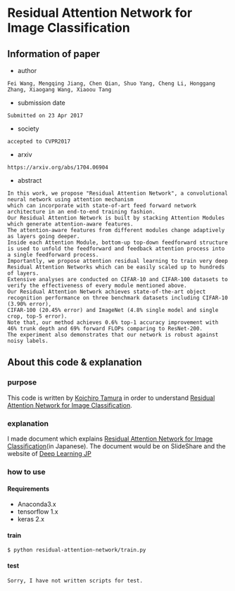 # Residual Attention Network for Image Classification

## Information of paper

- author

```
Fei Wang, Mengqing Jiang, Chen Qian, Shuo Yang, Cheng Li, Honggang Zhang, Xiaogang Wang, Xiaoou Tang
```

- submission date

```
Submitted on 23 Apr 2017
```

- society

```
accepted to CVPR2017
```

- arxiv

```
https://arxiv.org/abs/1704.06904
```

- abstract

```
In this work, we propose "Residual Attention Network", a convolutional neural network using attention mechanism
which can incorporate with state-of-art feed forward network architecture in an end-to-end training fashion.
Our Residual Attention Network is built by stacking Attention Modules which generate attention-aware features.
The attention-aware features from different modules change adaptively as layers going deeper.
Inside each Attention Module, bottom-up top-down feedforward structure is used to unfold the feedforward and feedback attention process into a single feedforward process.
Importantly, we propose attention residual learning to train very deep Residual Attention Networks which can be easily scaled up to hundreds of layers.
Extensive analyses are conducted on CIFAR-10 and CIFAR-100 datasets to verify the effectiveness of every module mentioned above.
Our Residual Attention Network achieves state-of-the-art object recognition performance on three benchmark datasets including CIFAR-10 (3.90% error),
CIFAR-100 (20.45% error) and ImageNet (4.8% single model and single crop, top-5 error).
Note that, our method achieves 0.6% top-1 accuracy improvement with 46% trunk depth and 69% forward FLOPs comparing to ResNet-200.
The experiment also demonstrates that our network is robust against noisy labels.
```

## About this code & explanation

### purpose

This code is written by [Koichiro Tamura](http://koichirotamura.com/)
in order to understand [Residual Attention Network for Image Classification](https://arxiv.org/abs/1704.06904).


### explanation

I made document which explains [Residual Attention Network for Image Classification](https://arxiv.org/abs/1704.06904)(in Japanese).
The document would be on SlideShare and the website of [Deep Learning JP](http://deeplearning.jp/en/)


### how to use

#### Requirements

- Anaconda3.x
- tensorflow 1.x
- keras 2.x

#### train

```
$ python residual-attention-network/train.py
```

#### test

```
Sorry, I have not written scripts for test.
```


